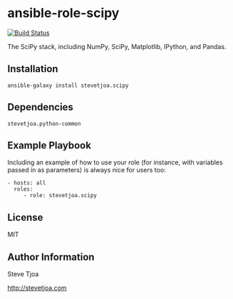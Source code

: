 ansible-role-scipy
==================

[![Build Status](https://travis-ci.org/stevetjoa/ansible-role-scipy.svg?branch=master)](https://travis-ci.org/stevetjoa/ansible-role-scipy)

The SciPy stack, including NumPy, SciPy, Matplotlib, IPython, and Pandas.

Installation
------------

    ansible-galaxy install stevetjoa.scipy

Dependencies
------------

    stevetjoa.python-common

Example Playbook
-------------------------

Including an example of how to use your role (for instance, with variables passed in as parameters) is always nice for users too:

    - hosts: all
      roles:
         - role: stevetjoa.scipy

License
-------

MIT

Author Information
------------------

Steve Tjoa

<http://stevetjoa.com>
